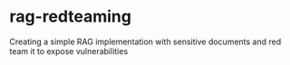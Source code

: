 # rag-redteaming
Creating a simple RAG implementation with sensitive documents and red team it to expose vulnerabilities
